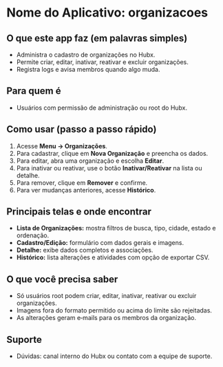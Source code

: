 # Nome do Aplicativo: organizacoes

## O que este app faz (em palavras simples)
- Administra o cadastro de organizações no Hubx.
- Permite criar, editar, inativar, reativar e excluir organizações.
- Registra logs e avisa membros quando algo muda.

## Para quem é
- Usuários com permissão de administração ou root do Hubx.

## Como usar (passo a passo rápido)
1. Acesse **Menu → Organizações**.
2. Para cadastrar, clique em **Nova Organização** e preencha os dados.
3. Para editar, abra uma organização e escolha **Editar**.
4. Para inativar ou reativar, use o botão **Inativar/Reativar** na lista ou detalhe.
5. Para remover, clique em **Remover** e confirme.
6. Para ver mudanças anteriores, acesse **Histórico**.

## Principais telas e onde encontrar
- **Lista de Organizações:** mostra filtros de busca, tipo, cidade, estado e ordenação.
- **Cadastro/Edição:** formulário com dados gerais e imagens.
- **Detalhe:** exibe dados completos e associações.
- **Histórico:** lista alterações e atividades com opção de exportar CSV.

## O que você precisa saber
- Só usuários root podem criar, editar, inativar, reativar ou excluir organizações.
- Imagens fora do formato permitido ou acima do limite são rejeitadas.
- As alterações geram e‑mails para os membros da organização.

## Suporte
- Dúvidas: canal interno do Hubx ou contato com a equipe de suporte.
